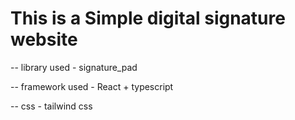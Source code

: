 # This is a Simple digital signature website


-- library used - signature_pad

-- framework used - React + typescript

-- css - tailwind css